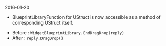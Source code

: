 2016-01-20 

- BlueprintLibraryFunction for UStruct is now accessible as a method of corresponding UStruct itself.
 * Before : `WidgetBlueprintLibrary.EndDragDrop(reply)` 
 * After : `reply.DragDrop()`
